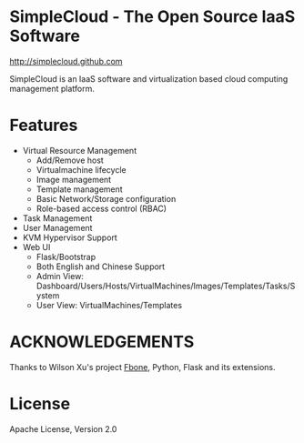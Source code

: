SimpleCloud - The Open Source IaaS Software 
===========

http://simplecloud.github.com

SimpleCloud is an IaaS software and virtualization based cloud computing management platform.

Features
===========

- Virtual Resource Management
  - Add/Remove host
  - Virtualmachine lifecycle
  - Image management
  - Template management
  - Basic Network/Storage configuration
  - Role-based access control (RBAC)
- Task Management
- User Management
- KVM Hypervisor Support
- Web UI
  - Flask/Bootstrap
  - Both English and Chinese Support
  - Admin View: Dashboard/Users/Hosts/VirtualMachines/Images/Templates/Tasks/System 
  - User View: VirtualMachines/Templates

ACKNOWLEDGEMENTS
==========

Thanks to Wilson Xu's project [Fbone](https://github.com/imwilsonxu/fbone), Python, Flask and its extensions.

License
===========

Apache License, Version 2.0





